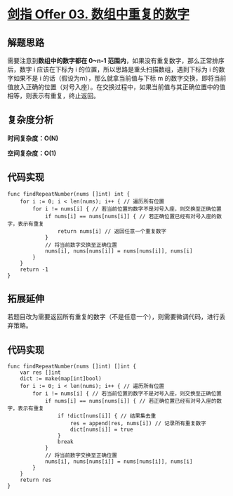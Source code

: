 # [剑指 Offer 03. 数组中重复的数字](https://leetcode-cn.com/problems/shu-zu-zhong-zhong-fu-de-shu-zi-lcof/)

## 解题思路

需要注意到**数组中的数字都在 0~n-1 范围内**，如果没有重复数字，那么正常排序后，数字 i 应该在下标为 i 的位置，所以思路是重头扫描数组，遇到下标为 i 的数字如果不是 i 的话（假设为m），那么就拿当前值与下标 m 的数字交换，即将当前值放入正确的位置（对号入座）。在交换过程中，如果当前值与其正确位置中的值相等，则表示有重复，终止返回。

## 复杂度分析

**时间复杂度：O(N)**

**空间复杂度：O(1)** 

## 代码实现

```golang
func findRepeatNumber(nums []int) int {
	for i := 0; i < len(nums); i++ { // 遍历所有位置
		for i != nums[i] { // 若当前位置的数字不是对号入座，则交换至正确位置
			if nums[i] == nums[nums[i]] { // 若正确位置已经有对号入座的数字，表示有重复
				return nums[i] // 返回任意一个重复数字
			}
			// 将当前数字交换至正确位置
			nums[i], nums[nums[i]] = nums[nums[i]], nums[i]
		}
	}
	return -1
}
```

## 拓展延伸

若题目改为需要返回所有重复的数字（不是任意一个），则需要微调代码，进行丢弃策略。

## 代码实现

```golang
func findRepeatNumber(nums []int) []int {
	var res []int
	dict := make(map[int]bool)
	for i := 0; i < len(nums); i++ { // 遍历所有位置
		for i != nums[i] { // 若当前位置的数字不是对号入座，则交换至正确位置
			if nums[i] == nums[nums[i]] { // 若正确位置已经有对号入座的数字，表示有重复
				if !dict[nums[i]] { // 结果集去重
					res = append(res, nums[i]) // 记录所有重复数字
					dict[nums[i]] = true
				}
				break
			}
			// 将当前数字交换至正确位置
			nums[i], nums[nums[i]] = nums[nums[i]], nums[i]
		}
	}
	return res
}
```

